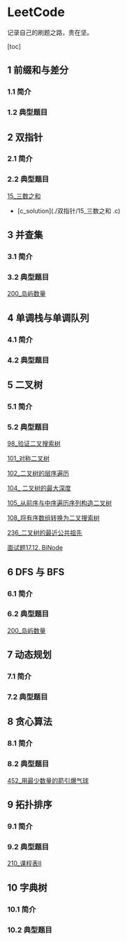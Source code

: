 # LeetCode
记录自己的刷题之路，贵在坚。

[toc]

## 1 前缀和与差分

### 1.1 简介



### 1.2 典型题目



## 2 双指针

### 2.1 简介



### 2.2 典型题目

 [15_三数之和](https://leetcode-cn.com/problems/3sum/)

- [c_solution](./双指针/15_三数之和 .c)



## 3 并查集

### 3.1 简介



### 3.2 典型题目

 [200_岛屿数量](https://leetcode-cn.com/problems/number-of-islands/)



## 4 单调栈与单调队列

### 4.1 简介



### 4.2 典型题目



## 5 二叉树

### 5.1 简介



### 5.2 典型题目

[98_验证二叉搜索树](https://leetcode-cn.com/problems/validate-binary-search-tree/)

[101_对称二叉树](https://leetcode-cn.com/problems/symmetric-tree/)

[102_二叉树的层序遍历](https://leetcode-cn.com/problems/binary-tree-level-order-traversal/)

[104_ 二叉树的最大深度](https://leetcode-cn.com/problems/maximum-depth-of-binary-tree/)

[105_从前序与中序遍历序列构造二叉树](https://leetcode-cn.com/problems/construct-binary-tree-from-preorder-and-inorder-traversal/)

[108_将有序数组转换为二叉搜索树](https://leetcode-cn.com/problems/convert-sorted-array-to-binary-search-tree/)

[236_二叉树的最近公共祖先](https://leetcode-cn.com/problems/lowest-common-ancestor-of-a-binary-tree/)

[面试题17.12. BiNode](https://leetcode-cn.com/problems/binode-lcci/)



## 6 DFS 与 BFS

### 6.1 简介



### 6.2 典型题目

 [200_岛屿数量](https://leetcode-cn.com/problems/number-of-islands/)



## 7 动态规划

### 7.1 简介



### 7.2 典型题目



## 8 贪心算法

### 8.1 简介



### 8.2 典型题目

[452_用最少数量的箭引爆气球](https://leetcode-cn.com/problems/minimum-number-of-arrows-to-burst-balloons/)



## 9 拓扑排序

### 9.1 简介



### 9.2 典型题目

[210_课程表Ⅱ](https://leetcode-cn.com/problems/course-schedule-ii/)



## 10 字典树

### 10.1 简介



### 10.2 典型题目

